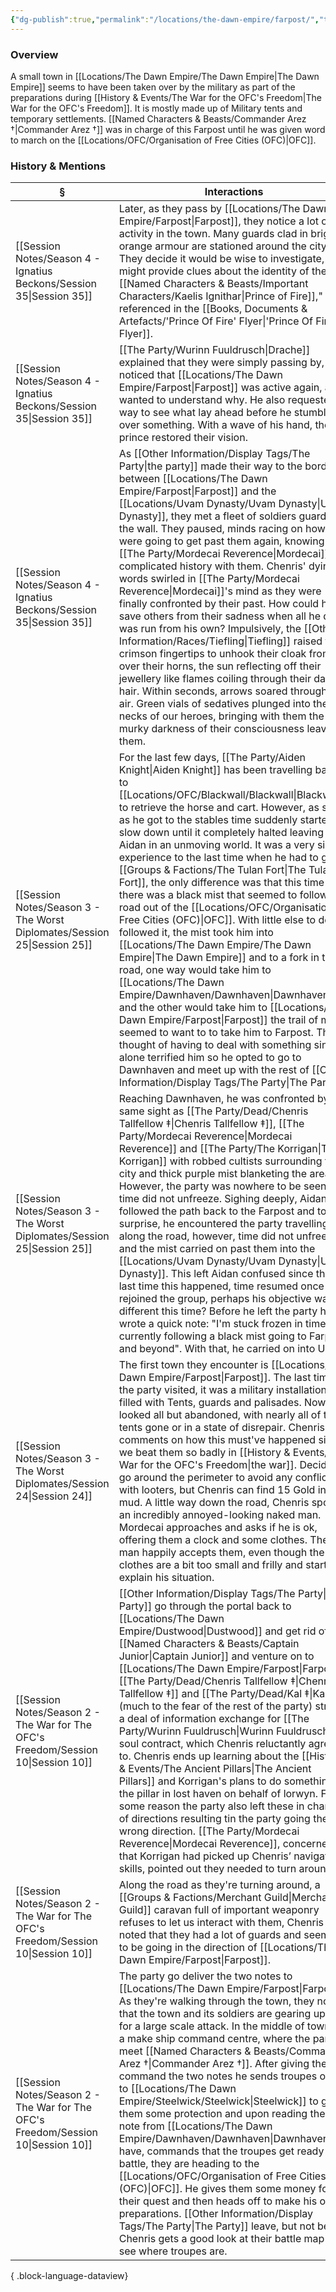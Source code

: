 ```yaml
---
{"dg-publish":true,"permalink":"/locations/the-dawn-empire/farpost/","tags":["Discovered"],"updated":"2025-07-31T14:25:14.766+01:00"}
---
```


### Overview
A small town in [[Locations/The Dawn Empire/The Dawn Empire\|The Dawn Empire]] seems to have been taken over by the military as part of the preparations during [[History & Events/The War for the OFC's Freedom\|The War for the OFC's Freedom]]. It is mostly made up of Military tents and temporary settlements. [[Named Characters & Beasts/Commander Arez †\|Commander Arez †]] was in charge of this Farpost until he was given word to march on the [[Locations/OFC/Organisation of Free Cities (OFC)\|OFC]].

### History & Mentions
| §                                                                                    | Interactions                                                                                                                                                                                                                                                                                                                                                                                                                                                                                                                                                                                                                                                                                                                                                                                                                                                                                                                    |
| ------------------------------------------------------------------------------------ | ------------------------------------------------------------------------------------------------------------------------------------------------------------------------------------------------------------------------------------------------------------------------------------------------------------------------------------------------------------------------------------------------------------------------------------------------------------------------------------------------------------------------------------------------------------------------------------------------------------------------------------------------------------------------------------------------------------------------------------------------------------------------------------------------------------------------------------------------------------------------------------------------------------------------------- |
| [[Session Notes/Season 4 - Ignatius Beckons/Session 35\|Session 35]]              | Later, as they pass by [[Locations/The Dawn Empire/Farpost\|Farpost]], they notice a lot of activity in the town. Many guards clad in bright orange armour are stationed around the city. They decide it would be wise to investigate, as it might provide clues about the identity of the "[[Named Characters & Beasts/Important Characters/Kaelis Ignithar\|Prince of Fire]]," referenced in the [[Books, Documents & Artefacts/'Prince Of Fire' Flyer\|'Prince Of Fire' Flyer]].                                                                                                                                                                                                                                                                                                                                                                                                                                                                                                                                                                                    |
| [[Session Notes/Season 4 - Ignatius Beckons/Session 35\|Session 35]]              | [[The Party/Wurinn Fuuldrusch\|Drache]] explained that they were simply passing by, had noticed that [[Locations/The Dawn Empire/Farpost\|Farpost]] was active again, and wanted to understand why. He also requested a way to see what lay ahead before he stumbled over something. With a wave of his hand, the prince restored their vision.                                                                                                                                                                                                                                                                                                                                                                                                                                                                                                                                                                                                                              |
| [[Session Notes/Season 4 - Ignatius Beckons/Session 35\|Session 35]]              | As [[Other Information/Display Tags/The Party\|the party]] made their way to the border between [[Locations/The Dawn Empire/Farpost\|Farpost]] and the [[Locations/Uvam Dynasty/Uvam Dynasty\|Uvam Dynasty]], they met a fleet of soldiers guarding the wall. They paused, minds racing on how they were going to get past them again, knowing [[The Party/Mordecai Reverence\|Mordecai]]'s complicated history with them. Chenris' dying words swirled in [[The Party/Mordecai Reverence\|Mordecai]]'s mind as they were finally confronted by their past. How could he save others from their sadness when all he did was run from his own? Impulsively, the [[Other Information/Races/Tiefling\|Tiefling]] raised their crimson fingertips to unhook their cloak from over their horns, the sun reflecting off their jewellery like flames coiling through their dark hair. Within seconds, arrows soared through the air. Green vials of sedatives plunged into the necks of our heroes, bringing with them the murky darkness of their consciousness leaving them.                                 |
| [[Session Notes/Season 3 - The Worst Diplomates/Session 25\|Session 25]]          | For the last few days, [[The Party/Aiden Knight\|Aiden Knight]] has been travelling back to [[Locations/OFC/Blackwall/Blackwall\|Blackwall]] to retrieve the horse and cart. However, as soon as he got to the stables time suddenly started to slow down until it completely halted leaving Aidan in an unmoving world. It was a very similar experience to the last time when he had to go to [[Groups & Factions/The Tulan Fort\|The Tulan Fort]], the only difference was that this time there was a black mist that seemed to follow the road out of the [[Locations/OFC/Organisation of Free Cities (OFC)\|OFC]]. With little else to do, he followed it, the mist took him into [[Locations/The Dawn Empire/The Dawn Empire\|The Dawn Empire]] and to a fork in the road, one way would take him to [[Locations/The Dawn Empire/Dawnhaven/Dawnhaven\|Dawnhaven]] and the other would take him to [[Locations/The Dawn Empire/Farpost\|Farpost]] the trail of mist seemed to want to to take him to Farpost. The thought of having to deal with something sinister alone terrified him so he opted to go to Dawnhaven and meet up with the rest of [[Other Information/Display Tags/The Party\|The Party]]. |
| [[Session Notes/Season 3 - The Worst Diplomates/Session 25\|Session 25]]          | Reaching Dawnhaven, he was confronted by the same sight as [[The Party/Dead/Chenris Tallfellow ‡\|Chenris Tallfellow ‡]], [[The Party/Mordecai Reverence\|Mordecai Reverence]] and [[The Party/The Korrigan\|The Korrigan]] with robbed cultists surrounding the city and thick purple mist blanketing the area. However, the party was nowhere to be seen and time did not unfreeze. Sighing deeply, Aidan followed the path back to the Farpost and to his surprise, he encountered the party travelling along the road, however, time did not unfreeze and the mist carried on past them into the [[Locations/Uvam Dynasty/Uvam Dynasty\|Uvam Dynasty]]. This left Aidan confused since the last time this happened, time resumed once he rejoined the group, perhaps his objective was different this time? Before he left the party he wrote a quick note: "I'm stuck frozen in time, currently following a black mist going to Farpost and beyond". With that, he carried on into Uvam.                                                                   |
| [[Session Notes/Season 3 - The Worst Diplomates/Session 24\|Session 24]]          | The first town they encounter is [[Locations/The Dawn Empire/Farpost\|Farpost]]. The last time the party visited, it was a military installation filled with Tents, guards and palisades. Now, it looked all but abandoned, with nearly all of the tents gone or in a state of disrepair. Chenris comments on how this must've happened since we beat them so badly in [[History & Events/The War for the OFC's Freedom\|the war]]. Decide to go around the perimeter to avoid any conflicts with looters, but Chenris can find 15 Gold in the mud. A little way down the road, Chenris spots an incredibly annoyed-looking naked man. Mordecai approaches and asks if he is ok, offering them a clock and some clothes. The man happily accepts them, even though the clothes are a bit too small and frilly and starts to explain his situation.                                                                                                                                  |
| [[Session Notes/Season 2 - The War for The OFC's Freedom/Session 10\|Session 10]] | [[Other Information/Display Tags/The Party\|The Party]] go through the portal back to [[Locations/The Dawn Empire/Dustwood\|Dustwood]] and get rid of [[Named Characters & Beasts/Captain Junior\|Captain Junior]] and venture on to [[Locations/The Dawn Empire/Farpost\|Farpost]]. [[The Party/Dead/Chenris Tallfellow ‡\|Chenris Tallfellow ‡]] and [[The Party/Dead/Kal ‡\|Kal ‡]] (much to the fear of the rest of the party) strike a deal of information exchange for [[The Party/Wurinn Fuuldrusch\|Wurinn Fuuldrusch]]'s soul contract, which Chenris reluctantly agrees to. Chenris ends up learning about the [[History & Events/The Ancient Pillars\|The Ancient Pillars]] and Korrigan's plans to do something to the pillar in lost haven on behalf of lorwyn. For some reason the party also left these in charge of directions resulting tin the party going the wrong direction. [[The Party/Mordecai Reverence\|Mordecai Reverence]], concerned that Korrigan had picked up Chenris’ navigation skills, pointed out they needed to turn around.                                                                                                                                                                                      |
| [[Session Notes/Season 2 - The War for The OFC's Freedom/Session 10\|Session 10]] | Along the road as they're turning around, a [[Groups & Factions/Merchant Guild\|Merchant Guild]] caravan full of important weaponry refuses to let us interact with them, Chenris noted that they had a lot of guards and seemed to be going in the direction of [[Locations/The Dawn Empire/Farpost\|Farpost]].                                                                                                                                                                                                                                                                                                                                                                                                                                                                                                                                                                                                                                                                                     |
| [[Session Notes/Season 2 - The War for The OFC's Freedom/Session 10\|Session 10]] | The party go deliver the two notes to [[Locations/The Dawn Empire/Farpost\|Farpost]]. As they're walking through the town, they note that the town and its soldiers are gearing up a for a large scale attack. In the middle of town is a make ship command centre, where the party meet [[Named Characters & Beasts/Commander Arez †\|Commander Arez †]]. After giving the command the two notes he sends troupes over to [[Locations/The Dawn Empire/Steelwick/Steelwick\|Steelwick]] to give them some protection and upon reading the first note from [[Locations/The Dawn Empire/Dawnhaven/Dawnhaven\|Dawnhaven]] have, commands that the troupes get ready for battle, they are heading to the [[Locations/OFC/Organisation of Free Cities (OFC)\|OFC]]. He gives them some money for their quest and then heads off to make his own preparations. [[Other Information/Display Tags/The Party\|The Party]] leave, but not before Chenris gets a good look at their battle map to see where troupes are.                                                                                                                                                        |

{ .block-language-dataview}